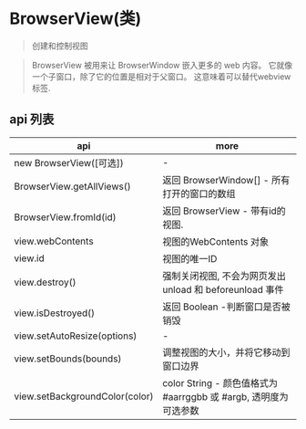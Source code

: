 # BrowserView(类)

> 创建和控制视图

> BrowserView 被用来让 BrowserWindow 嵌入更多的 web 内容。 它就像一个子窗口，除了它的位置是相对于父窗口。 这意味着可以替代webview标签.

## api 列表

| api                            | more                                                             |
| ------------------------------ | ---------------------------------------------------------------- |
| new BrowserView([可选])        | -                                                                |
| BrowserView.getAllViews()      | 返回 BrowserWindow[] - 所有打开的窗口的数组                      |
| BrowserView.fromId(id)         | 返回 BrowserView - 带有id的视图.                                 |
| view.webContents               | 视图的WebContents 对象                                           |
| view.id                        | 视图的唯一ID                                                     |
| view.destroy()                 | 强制关闭视图, 不会为网页发出 unload 和 beforeunload 事件         |
| view.isDestroyed()             | 返回 Boolean -判断窗口是否被销毁                                 |
| view.setAutoResize(options)    | -                                                                |
| view.setBounds(bounds)         | 调整视图的大小，并将它移动到窗口边界                             |
| view.setBackgroundColor(color) | color String - 颜色值格式为 #aarrggbb 或 #argb, 透明度为可选参数 |
